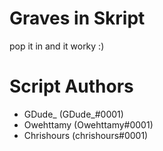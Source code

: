 
# Graves in Skript
   pop it in and it worky :)

# Script Authors
   - GDude_ (GDude_#0001)
   - Owehttamy (Owehttamy#0001)
   - Chrishours (chrishours#0001)
   